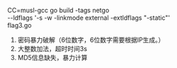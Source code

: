 CC=musl-gcc go build -tags netgo \
--ldflags '-s -w -linkmode external -extldflags "-static"' \
flag3.go


1. 密码暴力破解（6位数字，6位数字需要根据IP生成。）
2. 大整数加法，超时时间3s
3. MD5信息缺失，暴力计算
